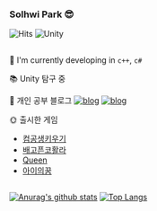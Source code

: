 ### Solhwi Park 😎

![Hits](https://hits.seeyoufarm.com/api/count/incr/badge.svg?url=https%3A%2F%2Fgithub.com%2Fsolhwi%2Fhit-counter&count_bg=%230AABAE&title_bg=%23555555&title=hits&edge_flat=false)
![Unity](https://img.shields.io/badge/Unity-555555?style=flat&logo=Unity&logoColor=white)

##

🔭  I'm currently developing in `c++`, `c#`

📚  Unity 탐구 중

💌  개인 공부 블로그
[![blog](http://img.shields.io/badge/blog-Tistory-orange?style=flatr&link=https://psh50zmfhtm.tistory.com/)](https://psh50zmfhtm.tistory.com/)
[![blog](http://img.shields.io/badge/blog-Naver-green?style=flatr&link=https://blog.naver.com/psh50zmfhtm)](https://blog.naver.com/psh50zmfhtm)


🌞 출시한 게임
  
- [컴공생키우기](https://play.google.com/store/apps/details?id=com.EXPstudio.RaisingStudent)
- [배고픈코활라](https://play.google.com/store/apps/details?id=com.expStudio.android.koalaarcher)
- [Queen](https://play.google.com/store/apps/details?id=com.exp.queen)
- [아이의꿈](https://play.google.com/store/apps/details?id=com.ExP.TheDream)

##

[![Anurag's github stats](https://github-readme-stats.vercel.app/api?username=solhwi&hide=issues&count_private=true&show_icons=true&line_height=24&custom_title=Github%20Stats&bg_color=363945&title_color=F5DF4D&icon_color=FDAC53&text_color=A0DAA9)](https://github.com/anuraghazra/github-readme-stats)
[![Top Langs](https://github-readme-stats.vercel.app/api/top-langs/?username=solhwi&layout=compact&bg_color=363945&title_color=F5DF4D&icon_color=FDAC53&text_color=A0DAA9)](https://github.com/anuraghazra/github-readme-stats)
